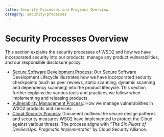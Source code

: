 ```yaml
---
title: Security Processes and Programs Overview
category: security-processes
---
```


# Security Processes Overview

This section explains the security processes of WSO2 and how we have incorporated security into our products, 
manage any product vulnerabilities, and our responsible disclosure policy. 

* [Secure Software Development Process](secure-software-development-process.md):
  Our Secure Software Development Lifecycle illustrates how we have incorporated security checkpoints 
  (such as peer reviews, static scanning, dynamic scanning and dependency scanning) into the product lifecycle. 
  This section further explains the various tools and practices we follow when implementing and releasing products.
* [Vulnerability Management Process](vulnerability-management-process.md): 
  How we manage vulnerabilities in WSO2 products and services.
* [Cloud Security Process](cloud-security-process.md): Document outlines the secure design patterns and security measures WSO2 have implemented to protect the Cloud against various threats. The process aligns with "*The Six Pillars of DevSecOps: Pragmatic Implementatio*" by Cloud Security Alliance.
